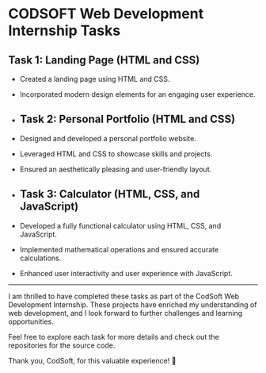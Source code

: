 # CODSOFT Web Development Internship Tasks

## Task 1: Landing Page (HTML and CSS)
- Created a landing page using HTML and CSS.
- Incorporated modern design elements for an engaging user experience.

- ## Task 2: Personal Portfolio (HTML and CSS)
- Designed and developed a personal portfolio website.
- Leveraged HTML and CSS to showcase skills and projects.
- Ensured an aesthetically pleasing and user-friendly layout.

- ## Task 3: Calculator (HTML, CSS, and JavaScript)
- Developed a fully functional calculator using HTML, CSS, and JavaScript.
- Implemented mathematical operations and ensured accurate calculations.
- Enhanced user interactivity and user experience with JavaScript.

- ---

I am thrilled to have completed these tasks as part of the CodSoft Web Development Internship. These projects have enriched my understanding of web development, and I look forward to further challenges and learning opportunities.

Feel free to explore each task for more details and check out the repositories for the source code.

Thank you, CodSoft, for this valuable experience! 🚀
